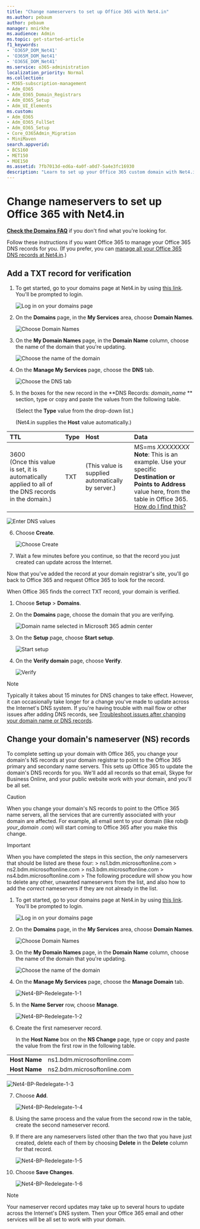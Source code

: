 ```yaml
---
title: "Change nameservers to set up Office 365 with Net4.in"
ms.author: pebaum
author: pebaum
manager: mnirkhe
ms.audience: Admin
ms.topic: get-started-article
f1_keywords:
- 'O365P_DOM_Net41'
- 'O365M_DOM_Net41'
- 'O365E_DOM_Net41'
ms.service: o365-administration
localization_priority: Normal
ms.collection: 
- M365-subscription-management
- Adm_O365
- Adm_O365_Domain_Registrars
- Adm_O365_Setup
- Adm_UI_Elements
ms.custom:
- Adm_O365
- Adm_O365_FullSet
- Adm_O365_Setup
- Core_O365Admin_Migration
- MiniMaven
search.appverid:
- BCS160
- MET150
- MOE150
ms.assetid: 7fb7013d-ed6a-4a0f-a0d7-5a4e3fc16930
description: "Learn to set up your Office 365 custom domain with Net4.in if you want Office 365 to manage your DNS records."
---
```


# Change nameservers to set up Office 365 with Net4.in

 **[Check the Domains FAQ](../setup/domains-faq.md)** if you don't find what you're looking for.
  
Follow these instructions if you want Office 365 to manage your Office 365 DNS records for you. (If you prefer, you can [manage all your Office 365 DNS records at Net4.in](https://support.office.com/article/944b89b6-8cc5-441f-add2-6b14160773c5.aspx).)
  
    
## Add a TXT record for verification

1. To get started, go to your domains page at Net4.in by using [this link](https://www.net4.com/aspx/account/my-page.aspx). You'll be prompted to login.
    
    ![Log in on your domains page](../media/60b47c80-9aba-4ca0-993e-833ce23bd7a3.png)
  
2. On the **Domains** page, in the **My Services** area, choose **Domain Names**.
    
    ![Choose Domain Names](../media/a0f074d7-f467-4b2d-a2d4-650575b0aa34.png)
  
3. On the **My Domain Names** page, in the **Domain Name** column, choose the name of the domain that you're updating. 
    
    ![Choose the name of the domain](../media/ce0deb04-9481-40b8-bbbb-cbf7d46a1873.png)
  
4. On the **Manage My Services** page, choose the **DNS** tab.
    
    ![Choose the DNS tab](../media/a02534d9-8307-47fc-a368-a939007adf37.png)
  
5. In the boxes for the new record in the **DNS Records:  *domain_name* ** section, type or copy and paste the values from the following table. 
    
    (Select the **Type** value from the drop-down list.) 
    
    (Net4.in supplies the **Host** value automatically.) 
    
|**TTL**|**Type**|**Host**|**Data**|
|:-----|:-----|:-----|:-----|
|3600  <br/> (Once this value is set, it is automatically applied to all of the DNS records in the domain.)  <br/> |TXT  <br/> |(This value is supplied automatically by server.)  <br/> |MS=ms *XXXXXXXX* **Note**: This is an example. Use your specific **Destination or Points to Address** value here, from the table in Office 365.           [How do I find this?](../get-help-with-domains/information-for-dns-records.md)     <br/>       |
   
   ![Enter DNS values](../media/38bf58d2-7371-452d-a3d2-ca43857eddd2.png)
  
6. Choose **Create**.
    
    ![Choose Create](../media/3574bcd0-ee5a-445a-b980-878f207bc3e3.png)
  
7. Wait a few minutes before you continue, so that the record you just created can update across the Internet.
    
Now that you've added the record at your domain registrar's site, you'll go back to Office 365 and request Office 365 to look for the record.
  
When Office 365 finds the correct TXT record, your domain is verified.
  
1. Choose **Setup** \> **Domains**.
    
2. On the **Domains** page, choose the domain that you are verifying. 
    
    ![Domain name selected in Microsoft 365 admin center](../media/c61204f1-a025-448b-a2a1-c4d7abee7a06.png)
  
3. On the **Setup** page, choose **Start setup**.
    
    ![Start setup](../media/5f6578af-ae32-49e8-b283-ec2d080420da.png)
  
4. On the **Verify domain** page, choose **Verify**.
    
    ![Verify](../media/c256ab1d-03f2-498e-bb63-19e4d49a6b97.png)
  
> [!NOTE]
>  Typically it takes about 15 minutes for DNS changes to take effect. However, it can occasionally take longer for a change you've made to update across the Internet's DNS system. If you're having trouble with mail flow or other issues after adding DNS records, see [Troubleshoot issues after changing your domain name or DNS records](../get-help-with-domains/find-and-fix-issues.md). 
  
## Change your domain's nameserver (NS) records

To complete setting up your domain with Office 365, you change your domain's NS records at your domain registrar to point to the Office 365 primary and secondary name servers. This sets up Office 365 to update the domain's DNS records for you. We'll add all records so that email, Skype for Business Online, and your public website work with your domain, and you'll be all set.
  
> [!CAUTION]
> When you change your domain's NS records to point to the Office 365 name servers, all the services that are currently associated with your domain are affected. For example, all email sent to your domain (like rob@ *your_domain*  .com) will start coming to Office 365 after you make this change.
  
> [!IMPORTANT]
>  When you have completed the steps in this section, the  *only*  nameservers that should be listed are these four: >  ns1.bdm.microsoftonline.com >  ns2.bdm.microsoftonline.com >  ns3.bdm.microsoftonline.com >  ns4.bdm.microsoftonline.com >  The following procedure will show you how to delete any other, unwanted nameservers from the list, and also how to add the  *correct*  nameservers if they are not already in the list.
  
1. To get started, go to your domains page at Net4.in by using [this link](https://www.net4.com/aspx/account/my-page.aspx). You'll be prompted to login.
    
    ![Log in on your domains page](../media/60b47c80-9aba-4ca0-993e-833ce23bd7a3.png)
  
2. On the **Domains** page, in the **My Services** area, choose **Domain Names**.
    
    ![Choose Domain Names](../media/a0f074d7-f467-4b2d-a2d4-650575b0aa34.png)
  
3. On the **My Domain Names** page, in the **Domain Name** column, choose the name of the domain that you're updating. 
    
    ![Choose the name of the domain](../media/ce0deb04-9481-40b8-bbbb-cbf7d46a1873.png)
  
4. On the **Manage My Services** page, choose the **Manage Domain** tab. 
    
    ![Net4-BP-Redelegate-1-1](../media/5925eae4-90b6-4187-8297-765af90dd00d.png)
  
5. In the **Name Server** row, choose **Manage**.
    
    ![Net4-BP-Redelegate-1-2](../media/7972c356-d4bf-49d0-a762-190d33516f07.png)
  
6. Create the first nameserver record.
    
    In the **Host Name** box on the **NS Change** page, type or copy and paste the value from the first row in the following table. 
    
|||
|:-----|:-----|
|**Host Name** <br/> |ns1.bdm.microsoftonline.com  <br/> |
|**Host Name** <br/> |ns2.bdm.microsoftonline.com  <br/> |
   
   ![Net4-BP-Redelegate-1-3](../media/f38595ba-5403-4235-97ae-13bcd61e3a26.png)
  
7. Choose **Add**.
    
    ![Net4-BP-Redelegate-1-4](../media/9796773e-e5d3-4659-a024-21c097132f08.png)
  
8. Using the same process and the value from the second row in the table, create the second nameserver record.
    
9. If there are any nameservers listed other than the two that you have just created, delete each of them by choosing **Delete** in the **Delete** column for that record. 
    
    ![Net4-BP-Redelegate-1-5](../media/fa599169-8066-4214-a4a8-04de4b5c51b1.png)
  
10. Choose **Save Changes**.
    
    ![Net4-BP-Redelegate-1-6](../media/3712bc11-cdb7-46dd-81f2-982a050e77f7.png)
  
> [!NOTE]
> Your nameserver record updates may take up to several hours to update across the Internet's DNS system. Then your Office 365 email and other services will be all set to work with your domain.
